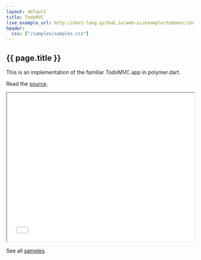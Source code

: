 ```yaml
---
layout: default
title: TodoMVC
live_example_url: http://dart-lang.github.io/web-ui/example/todomvc/index.html
header:
  css: ["/samples/samples.css"]
---
```


## {{ page.title }}

This is an implementation of the familiar TodoMVC app in polymer.dart.

Read the
[source](https://github.com/dart-lang/bleeding_edge/tree/master/dart/samples/third_party/todomvc).


<iframe class="running-app-frame"
        style="height:400px;width:100%;"
        src="{{page.live_example_url}}">
</iframe>

See all [samples](/samples/).
